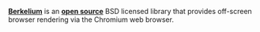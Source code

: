 [**Berkelium**](http://berkelium.org) is an [**open source**](https://github.com/sirikata/berkelium) BSD licensed library that provides off-screen browser rendering
via the Chromium web browser.
